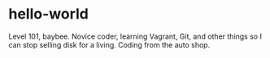 # hello-world
Level 101, baybee.
Novice coder, learning Vagrant, Git, and other things so I can stop selling disk for a living.
Coding from the auto shop.
